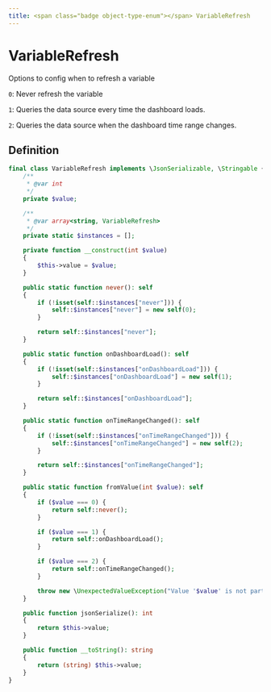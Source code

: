 ```yaml
---
title: <span class="badge object-type-enum"></span> VariableRefresh
---
```

# <span class="badge object-type-enum"></span> VariableRefresh

Options to config when to refresh a variable

`0`: Never refresh the variable

`1`: Queries the data source every time the dashboard loads.

`2`: Queries the data source when the dashboard time range changes.

## Definition

```php
final class VariableRefresh implements \JsonSerializable, \Stringable {
    /**
     * @var int
     */
    private $value;

    /**
     * @var array<string, VariableRefresh>
     */
    private static $instances = [];

    private function __construct(int $value)
    {
        $this->value = $value;
    }

    public static function never(): self
    {
        if (!isset(self::$instances["never"])) {
            self::$instances["never"] = new self(0);
        }

        return self::$instances["never"];
    }

    public static function onDashboardLoad(): self
    {
        if (!isset(self::$instances["onDashboardLoad"])) {
            self::$instances["onDashboardLoad"] = new self(1);
        }

        return self::$instances["onDashboardLoad"];
    }

    public static function onTimeRangeChanged(): self
    {
        if (!isset(self::$instances["onTimeRangeChanged"])) {
            self::$instances["onTimeRangeChanged"] = new self(2);
        }

        return self::$instances["onTimeRangeChanged"];
    }

    public static function fromValue(int $value): self
    {
        if ($value === 0) {
            return self::never();
        }

        if ($value === 1) {
            return self::onDashboardLoad();
        }

        if ($value === 2) {
            return self::onTimeRangeChanged();
        }

        throw new \UnexpectedValueException("Value '$value' is not part of the enum VariableRefresh");
    }

    public function jsonSerialize(): int
    {
        return $this->value;
    }

    public function __toString(): string
    {
        return (string) $this->value;
    }
}

```

